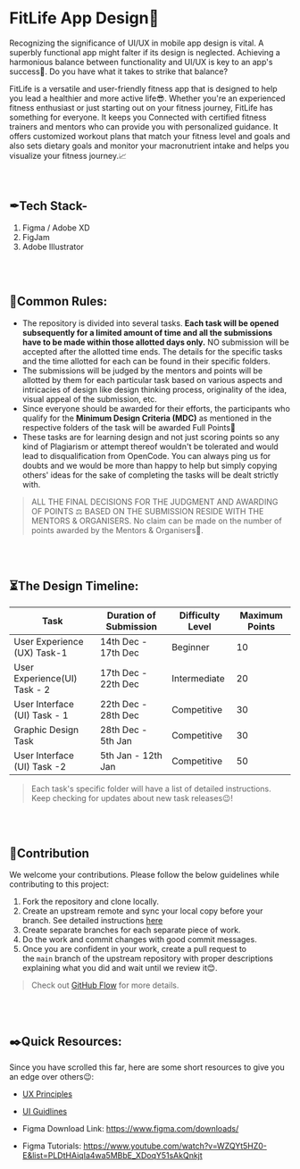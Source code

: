 # FitLife App Design💪
Recognizing the significance of UI/UX in mobile app design is vital. A superbly functional app might falter if its design is neglected. Achieving a harmonious balance between functionality and UI/UX is key to an app's success🚀. Do you have what it takes to strike that balance?

FitLife is a versatile and user-friendly fitness app that is designed to help you lead a healthier and more active life😎. Whether you're an experienced fitness enthusiast or just starting out on your fitness journey, FitLife has something for everyone. It keeps you Connected with certified fitness trainers and mentors who can provide you with personalized guidance. It offers customized workout plans that match your fitness level and goals and also sets dietary goals and monitor your macronutrient intake and helps you visualize your fitness journey.📈
<br/>
<br/>
<br/>  

## ✒Tech Stack-

1. Figma / Adobe XD
2. FigJam
3. Adobe Illustrator
<br/>
<br/>

## 🧾Common Rules:

- The repository is divided into several tasks. **Each task will be opened subsequently for a limited amount of time and all the submissions have to be made within those allotted days only.** NO submission will be accepted after the allotted time ends. The details for the specific tasks and the time allotted for each can be found in their specific folders.
- The submissions will be judged by the mentors and points will be allotted by them for each particular task based on various aspects and intricacies of design like design thinking process, originality of the idea, visual appeal of the submission, etc.
- Since everyone should be awarded for their efforts, the participants who qualify for the **Minimum Design Criteria (MDC)** as mentioned in the respective folders of the task will be awarded Full Points🎉
- These tasks are for learning design and not just scoring points so any kind of Plagiarism or attempt thereof wouldn't be tolerated and would lead to disqualification from OpenCode. You can always ping us for doubts and we would be more than happy to help but simply copying others' ideas for the sake of completing the tasks will be dealt strictly with.

> ALL THE FINAL DECISIONS FOR THE JUDGMENT AND AWARDING OF POINTS ⚖️ BASED ON THE SUBMISSION RESIDE WITH THE MENTORS & ORGANISERS. No claim can be made on the number of points awarded by the Mentors & Organisers🙂.
<br/>
<br/>

## ⏳The Design Timeline:

| Task | Duration of Submission | Difficulty Level | Maximum Points |
| --- | --- | --- | --- |
| User Experience (UX) Task-1 | 14th Dec - 17th Dec | Beginner | 10 |
| User Experience(UI) Task - 2 | 17th Dec - 22th Dec | Intermediate | 20 |
| User Interface (UI) Task - 1 | 22th Dec - 28th Dec | Competitive | 30 |
| Graphic Design Task | 28th Dec - 5th Jan | Competitive | 30 |
| User Interface (UI) Task -2 | 5th Jan - 12th Jan | Competitive | 50 |

> Each task's specific folder will have a list of detailed instructions. Keep checking for updates about new task releases😉!
>
> 
<br/>
<br/>  

## **📩Contribution**

We welcome your contributions. Please follow the below guidelines while contributing to this project:

1. Fork the repository and clone locally.
2. Create an upstream remote and sync your local copy before your branch. See detailed instructions [here](https://help.github.com/articles/syncing-a-fork)
3. Create separate branches for each separate piece of work.
4. Do the work and commit changes with good commit messages.
5. Once you are confident in your work, create a pull request to the `main` branch of the upstream repository with proper descriptions explaining what you did and wait until we review it😊.

> Check out [GitHub Flow](https://guides.github.com/introduction/flow/) for more details.
> 
<br/>
<br/>  

## **✒️Quick Resources:**
Since you have scrolled this far, here are some short resources to give you an edge over others😉:

- [UX Principles](https://lawsofux.com/)
- [UI Guidlines](https://www.youtube.com/playlist?list=PLDtHAiqIa4wa5MBbE_XDoqY51sAkQnkjt)

- Figma Download Link:
https://www.figma.com/downloads/

- Figma Tutorials:
https://www.youtube.com/watch?v=WZQYt5HZ0-E&list=PLDtHAiqIa4wa5MBbE_XDoqY51sAkQnkjt


